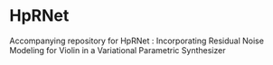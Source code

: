# HpRNet
Accompanying repository for HpRNet : Incorporating Residual Noise Modeling for Violin in a Variational Parametric Synthesizer
